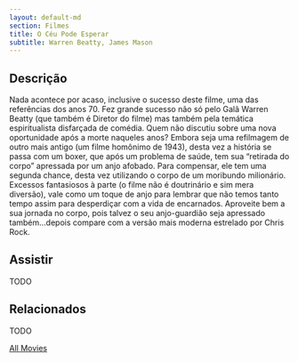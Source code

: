 ```yaml
---
layout: default-md
section: Filmes
title: O Céu Pode Esperar
subtitle: Warren Beatty, James Mason
---
```


## Descrição
Nada acontece por acaso, inclusive o sucesso deste filme, uma  das referências dos anos 70. Fez  grande sucesso não só pelo Galã Warren Beatty (que também é Diretor do filme) mas também pela temática espiritualista disfarçada de comédia. Quem não discutiu sobre uma nova oportunidade após a morte naqueles anos? Embora seja uma refilmagem de outro mais antigo (um filme homônimo de 1943), desta vez a história se passa com um boxer, que  após um problema de saúde, tem sua “retirada do corpo” apressada por um anjo  afobado. Para compensar, ele tem uma segunda chance, desta vez utilizando o corpo de um moribundo milionário. Excessos fantasiosos à parte (o filme não é doutrinário e sim mera diversão), vale como um toque de anjo  para lembrar que não temos tanto tempo assim para desperdiçar com a vida de encarnados. Aproveite bem a sua jornada no corpo, pois talvez o seu anjo-guardião seja apressado também...depois compare com a versão  mais moderna estrelado por Chris Rock.

## Assistir
TODO

## Relacionados
TODO


<a href="/movies" class="button">All Movies</a>